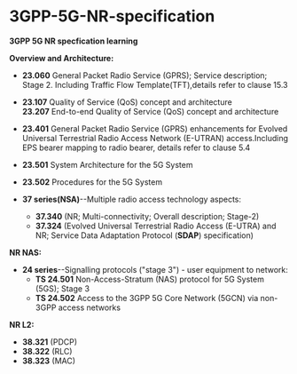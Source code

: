 # 3GPP-5G-NR-specification
__3GPP 5G NR specfication learning__ 

__Overview and Architecture:__  
- __23.060__ General Packet Radio Service (GPRS); Service description; Stage 2. Including Traffic Flow Template(TFT),details refer to clause 15.3  
- __23.107__ Quality of Service (QoS) concept and architecture  
__23.207__ End-to-end Quality of Service (QoS) concept and architecture  
- __23.401__ General Packet Radio Service (GPRS) enhancements for Evolved Universal Terrestrial Radio Access Network (E-UTRAN) access.Including EPS bearer mapping to radio bearer, details refer to clause 5.4  
- __23.501__	System Architecture for the 5G System	   
- __23.502__	Procedures for the 5G System  
  
- __37 series(NSA)__--Multiple radio access technology aspects:  
    - __37.340__ (NR; Multi-connectivity; Overall description; Stage-2)  
    - __37.324__ (Evolved Universal Terrestrial Radio Access (E-UTRA) and NR; Service Data Adaptation Protocol (**SDAP**) specification)  
  

__NR NAS:__  
- __24 series__--Signalling protocols ("stage 3") - user equipment to network:  
    - __TS 24.501__	Non-Access-Stratum (NAS) protocol for 5G System (5GS); Stage 3  
    - __TS 24.502__	Access to the 3GPP 5G Core Network (5GCN) via non-3GPP access networks  

__NR L2:__  
- __38.321__ (PDCP)  
- __38.322__ (RLC)  
- __38.323__ (MAC)  

